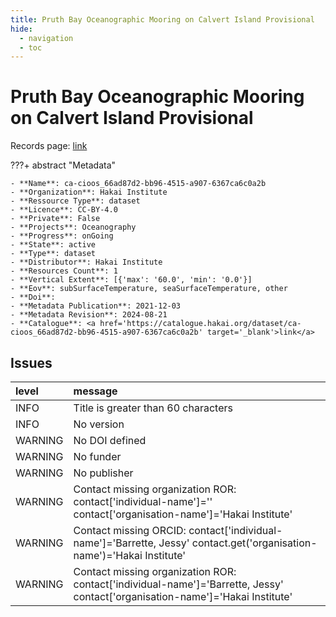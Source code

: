 ```yaml
---
title: Pruth Bay Oceanographic Mooring on Calvert Island Provisional
hide:
  - navigation
  - toc
---
```


# Pruth Bay Oceanographic Mooring on Calvert Island Provisional

Records page: <a href='https://catalogue.hakai.org/dataset/ca-cioos_66ad87d2-bb96-4515-a907-6367ca6c0a2b' target='_blank'>link</a>

???+ abstract "Metadata"

    - **Name**: ca-cioos_66ad87d2-bb96-4515-a907-6367ca6c0a2b 
    - **Organization**: Hakai Institute 
    - **Ressource Type**: dataset 
    - **Licence**: CC-BY-4.0 
    - **Private**: False 
    - **Projects**: Oceanography 
    - **Progress**: onGoing 
    - **State**: active 
    - **Type**: dataset 
    - **Distributor**: Hakai Institute 
    - **Resources Count**: 1 
    - **Vertical Extent**: [{'max': '60.0', 'min': '0.0'}] 
    - **Eov**: subSurfaceTemperature, seaSurfaceTemperature, other 
    - **Doi**:  
    - **Metadata Publication**: 2021-12-03 
    - **Metadata Revision**: 2024-08-21 
    - **Catalogue**: <a href='https://catalogue.hakai.org/dataset/ca-cioos_66ad87d2-bb96-4515-a907-6367ca6c0a2b' target='_blank'>link</a> 

<div id='map'></div>




## Issues
| level   | message                                                                                                                        |
|:--------|:-------------------------------------------------------------------------------------------------------------------------------|
| INFO    | Title is greater than 60 characters                                                                                            |
| INFO    | No version                                                                                                                     |
| WARNING | No DOI defined                                                                                                                 |
| WARNING | No funder                                                                                                                      |
| WARNING | No publisher                                                                                                                   |
| WARNING | Contact missing organization ROR:  contact['individual-name']='' contact['organisation-name']='Hakai Institute'                |
| WARNING | Contact missing ORCID: contact['individual-name']='Barrette, Jessy' contact.get('organisation-name')='Hakai Institute'         |
| WARNING | Contact missing organization ROR:  contact['individual-name']='Barrette, Jessy' contact['organisation-name']='Hakai Institute' |


<script>
   document.addEventListener("DOMContentLoaded", function() {
    var map = L.map('map').setView([51.505, -125.09], 5);
    L.tileLayer('https://tile.openstreetmap.org/{z}/{x}/{y}.png', {
        maxZoom: 19,
        attribution: '&copy; <a href="http://www.openstreetmap.org/copyright">OpenStreetMap</a>'
    }).addTo(map);
    var geojsonFeature = {
        "type": "Feature",
        "properties": {
            "name" : "Pruth Bay Oceanographic Mooring on Calvert Island Provisional"
        },
        "geometry": {'type': 'Point', 'coordinates': [-128.0853667, 51.6521]}
    }
    L.geoJSON(geojsonFeature).addTo(map);
   })
</script>